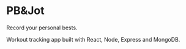 # PB&Jot

Record your personal bests.

Workout tracking app built with React, Node, Express and MongoDB.